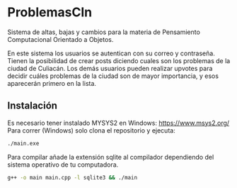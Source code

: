 # ProblemasCln

Sistema de altas, bajas y cambios para la materia de Pensamiento Computacional Orientado a Objetos.

En este sistema los usuarios se autentican con su correo y contraseña. Tienen la posibilidad de crear posts diciendo cuales son los problemas de la ciudad de Culiacán. Los demás usuarios pueden realizar upvotes para decidir cuáles problemas de la ciudad son de mayor importancia, y esos aparecerán primero en la lista.

## Instalación
Es necesario tener instalado MYSYS2 en Windows: https://www.msys2.org/
Para correr (Windows) solo clona el repositorio y ejecuta:
```bash
./main.exe
```

Para compilar añade la extensión sqlite al compilador dependiendo del sistema operativo de tu computadora.
```bash
g++ -o main main.cpp -l sqlite3 && ./main
```
